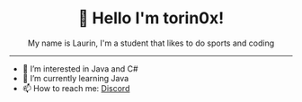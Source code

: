 <h1 align="center">👋 Hello I'm torin0x!</h1>
<p align="center">My name is Laurin, I'm a  student that likes to do sports and coding</p>

<hr>

- 👀 I’m interested in Java and C#
- 🌱 I’m currently learning Java
- 📫 How to reach me: [Discord](https://discord.com/users/353202107161116672)
